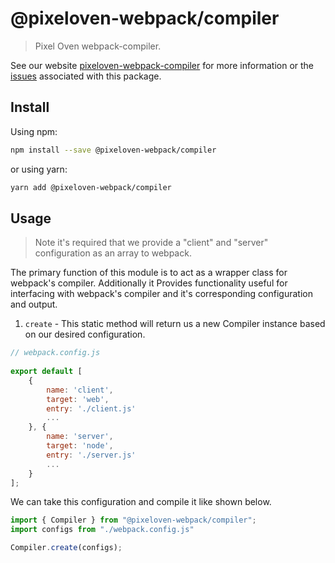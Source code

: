 # @pixeloven-webpack/compiler

> Pixel Oven webpack-compiler.

See our website [pixeloven-webpack-compiler](https://github.com/pixeloven/pixeloven) for more information or the [issues](https://github.com/pixeloven/pixeloven) associated with this package.

## Install

Using npm:

```sh
npm install --save @pixeloven-webpack/compiler
```

or using yarn:

```sh
yarn add @pixeloven-webpack/compiler
```

## Usage
> Note it's required that we provide a "client" and "server" configuration as an array to webpack.

The primary function of this module is to act as a wrapper class for webpack's compiler. Additionally it Provides functionality useful for interfacing with webpack's compiler and it's corresponding configuration and output.

1. `create` - This static method will return us a new Compiler instance based on our desired configuration.

```javascript
// webpack.config.js
 
export default [
    {
        name: 'client',
        target: 'web',
        entry: './client.js'
        ...
    }, {
        name: 'server',
        target: 'node',
        entry: './server.js'
        ...
    }
];
```

We can take this configuration and compile it like shown below.
```javascript
import { Compiler } from "@pixeloven-webpack/compiler";
import configs from "./webpack.config.js"

Compiler.create(configs);
```
